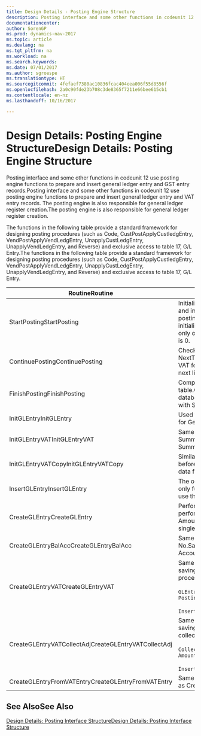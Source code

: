 ```yaml
---
title: Design Details - Posting Engine Structure
description: Posting interface and some other functions in codeunit 12 use posting engine functions to prepare and insert general ledger entry and GST entry records. The posting engine is also responsible for general ledger register creation.
documentationcenter: 
author: SorenGP
ms.prod: dynamics-nav-2017
ms.topic: article
ms.devlang: na
ms.tgt_pltfrm: na
ms.workload: na
ms.search.keywords: 
ms.date: 07/01/2017
ms.author: sgroespe
ms.translationtype: HT
ms.sourcegitcommit: 4fefaef7380ac10836fcac404eea006f55d8556f
ms.openlocfilehash: 2a0c90fde23b708c3de8365f7211e66bee615cb1
ms.contentlocale: en-nz
ms.lasthandoff: 10/16/2017

---
```

# <a name="design-details-posting-engine-structure"></a><span data-ttu-id="dcbdf-104">Design Details: Posting Engine Structure</span><span class="sxs-lookup"><span data-stu-id="dcbdf-104">Design Details: Posting Engine Structure</span></span>
<span data-ttu-id="dcbdf-105">Posting interface and some other functions in codeunit 12 use posting engine functions to prepare and insert general ledger entry and GST entry records.</span><span class="sxs-lookup"><span data-stu-id="dcbdf-105">Posting interface and some other functions in codeunit 12 use posting engine functions to prepare and insert general ledger entry and VAT entry records.</span></span> <span data-ttu-id="dcbdf-106">The posting engine is also responsible for general ledger register creation.</span><span class="sxs-lookup"><span data-stu-id="dcbdf-106">The posting engine is also responsible for general ledger register creation.</span></span>  
  
 <span data-ttu-id="dcbdf-107">The functions in the following table provide a standard framework for designing posting procedures (such as Code, CustPostApplyCustledgEntry, VendPostApplyVendLedgEntry, UnapplyCustLedgEntry, UnapplyVendLedgEntry, and Reverse) and exclusive access to table 17, G/L Entry.</span><span class="sxs-lookup"><span data-stu-id="dcbdf-107">The functions in the following table provide a standard framework for designing posting procedures (such as Code, CustPostApplyCustledgEntry, VendPostApplyVendLedgEntry, UnapplyCustLedgEntry, UnapplyVendLedgEntry, and Reverse) and exclusive access to table 17, G/L Entry.</span></span>  
  
|<span data-ttu-id="dcbdf-108">Routine</span><span class="sxs-lookup"><span data-stu-id="dcbdf-108">Routine</span></span>|<span data-ttu-id="dcbdf-109">Description</span><span class="sxs-lookup"><span data-stu-id="dcbdf-109">Description</span></span>|  
|-------------|---------------------------------------|  
|<span data-ttu-id="dcbdf-110">StartPosting</span><span class="sxs-lookup"><span data-stu-id="dcbdf-110">StartPosting</span></span>|<span data-ttu-id="dcbdf-111">Initialises posting buffer TempGLEntryBuf, locks G/L Entry and GST Entry tables, and initialises Accounting Period, G/L Register, and Exchange Rate.</span><span class="sxs-lookup"><span data-stu-id="dcbdf-111">Initializes posting buffer TempGLEntryBuf, locks G/L Entry and VAT Entry tables, and initializes Accounting Period, G/L Register, and Exchange Rate.</span></span> <span data-ttu-id="dcbdf-112">Should be called only once, then NextEntryNo is 0.</span><span class="sxs-lookup"><span data-stu-id="dcbdf-112">Should be called only once, then NextEntryNo is 0.</span></span>|  
|<span data-ttu-id="dcbdf-113">ContinuePosting</span><span class="sxs-lookup"><span data-stu-id="dcbdf-113">ContinuePosting</span></span>|<span data-ttu-id="dcbdf-114">Checks and posts unrealised GST for previous transaction increment NextTransactionNo and prepares post of next line.</span><span class="sxs-lookup"><span data-stu-id="dcbdf-114">Checks and posts unrealized VAT for previous transaction increment NextTransactionNo and prepares post of next line.</span></span>|  
|<span data-ttu-id="dcbdf-115">FinishPosting</span><span class="sxs-lookup"><span data-stu-id="dcbdf-115">FinishPosting</span></span>|<span data-ttu-id="dcbdf-116">Completes posting by inserting G/L entries from temporary buffer into database table.</span><span class="sxs-lookup"><span data-stu-id="dcbdf-116">Completes posting by inserting G/L entries from temporary buffer into database table.</span></span> <span data-ttu-id="dcbdf-117">Always used together with StartPosting.</span><span class="sxs-lookup"><span data-stu-id="dcbdf-117">Always used together with StartPosting.</span></span> <span data-ttu-id="dcbdf-118">Checks for inconsistencies.</span><span class="sxs-lookup"><span data-stu-id="dcbdf-118">Checks for inconsistencies.</span></span>|  
|<span data-ttu-id="dcbdf-119">InitGLEntry</span><span class="sxs-lookup"><span data-stu-id="dcbdf-119">InitGLEntry</span></span>|<span data-ttu-id="dcbdf-120">Used to initialise new G/L entry for Gen. Jnl Line.</span><span class="sxs-lookup"><span data-stu-id="dcbdf-120">Used to initialize new G/L entry for Gen. Jnl Line.</span></span> <span data-ttu-id="dcbdf-121">Returns GLEntry as parameter.</span><span class="sxs-lookup"><span data-stu-id="dcbdf-121">Returns GLEntry as parameter.</span></span>|  
|<span data-ttu-id="dcbdf-122">InitGLEntryVAT</span><span class="sxs-lookup"><span data-stu-id="dcbdf-122">InitGLEntryVAT</span></span>|<span data-ttu-id="dcbdf-123">Same as InitGLEntry, but also assigns Bal. Account No. and SummarizeVAT.</span><span class="sxs-lookup"><span data-stu-id="dcbdf-123">Same as InitGLEntry, but also assigns Bal. Account No. and SummarizeVAT.</span></span>|  
|<span data-ttu-id="dcbdf-124">InitGLEntryVATCopy</span><span class="sxs-lookup"><span data-stu-id="dcbdf-124">InitGLEntryVATCopy</span></span>|<span data-ttu-id="dcbdf-125">Similar to InitGLEntryGST, but also copies posting groups data from GST Entry before SummariseGST.</span><span class="sxs-lookup"><span data-stu-id="dcbdf-125">Similar to InitGLEntryVAT, but also copies posting groups data from VAT Entry before SummarizeVAT.</span></span>|  
|<span data-ttu-id="dcbdf-126">InsertGLEntry</span><span class="sxs-lookup"><span data-stu-id="dcbdf-126">InsertGLEntry</span></span>|<span data-ttu-id="dcbdf-127">The only function that inserts G/L entry into global TempGLEntryBuf table.</span><span class="sxs-lookup"><span data-stu-id="dcbdf-127">The only function that inserts G/L entry into global TempGLEntryBuf table.</span></span> <span data-ttu-id="dcbdf-128">Always use this function for insert.</span><span class="sxs-lookup"><span data-stu-id="dcbdf-128">Always use this function for insert.</span></span>|  
|<span data-ttu-id="dcbdf-129">CreateGLEntry</span><span class="sxs-lookup"><span data-stu-id="dcbdf-129">CreateGLEntry</span></span>|<span data-ttu-id="dcbdf-130">Performs an InitGLEntry, assigns Additional Currency Amount, and then performs InsertGLEntry.</span><span class="sxs-lookup"><span data-stu-id="dcbdf-130">Performs an InitGLEntry, assigns Additional Currency Amount, and then performs InsertGLEntry.</span></span> <span data-ttu-id="dcbdf-131">Replaces several lines of code with a single function call.</span><span class="sxs-lookup"><span data-stu-id="dcbdf-131">Replaces several lines of code with a single function call.</span></span>|  
|<span data-ttu-id="dcbdf-132">CreateGLEntryBalAcc</span><span class="sxs-lookup"><span data-stu-id="dcbdf-132">CreateGLEntryBalAcc</span></span>|<span data-ttu-id="dcbdf-133">Same as CreateGLEntry, but also assigns Bal. Account Type and Bal. Account No.</span><span class="sxs-lookup"><span data-stu-id="dcbdf-133">Same as CreateGLEntry, but also assigns Bal. Account Type and Bal. Account No.</span></span>|  
|<span data-ttu-id="dcbdf-134">CreateGLEntryVAT</span><span class="sxs-lookup"><span data-stu-id="dcbdf-134">CreateGLEntryVAT</span></span>|<span data-ttu-id="dcbdf-135">Same as CreateGLEntry, but with additional processing for posting groups and saving to temporary GST buffer:</span><span class="sxs-lookup"><span data-stu-id="dcbdf-135">Same as CreateGLEntry, but with additional processing for posting groups and saving to temporary VAT buffer:</span></span><br /><br /> `GLEntry.CopyPostingGroupsFromDtldCVBuf(DtldCVLedgEntryBuf,GenJnlLine."Gen. Posting Type");`<br /><br /> `InsertVATEntriesFromTemp(DtldCVLedgEntryBuf,GLEntry);`|  
|<span data-ttu-id="dcbdf-136">CreateGLEntryVATCollectAdj</span><span class="sxs-lookup"><span data-stu-id="dcbdf-136">CreateGLEntryVATCollectAdj</span></span>|<span data-ttu-id="dcbdf-137">Same as CreateGLEntry, but with additional collection of adjustments and saving to temporary GST buffer:</span><span class="sxs-lookup"><span data-stu-id="dcbdf-137">Same as CreateGLEntry, but with additional collection of adjustments and saving to temporary VAT buffer:</span></span><br /><br /> `CollectAdjustment(AdjAmount,GLEntry.Amount,GLEntry."Additional-Currency Amount",OriginalDateSet);`<br /><br /> `InsertVATEntriesFromTemp(DtldCVLedgEntryBuf,GLEntry);`|  
|<span data-ttu-id="dcbdf-138">CreateGLEntryFromVATEntry</span><span class="sxs-lookup"><span data-stu-id="dcbdf-138">CreateGLEntryFromVATEntry</span></span>|<span data-ttu-id="dcbdf-139">Same as CreateGLEntry, but also copies posting groups from GST entry.</span><span class="sxs-lookup"><span data-stu-id="dcbdf-139">Same as CreateGLEntry, but also copies posting groups from VAT entry.</span></span>|  
  
## <a name="see-also"></a><span data-ttu-id="dcbdf-140">See Also</span><span class="sxs-lookup"><span data-stu-id="dcbdf-140">See Also</span></span>  
 [<span data-ttu-id="dcbdf-141">Design Details: Posting Interface Structure</span><span class="sxs-lookup"><span data-stu-id="dcbdf-141">Design Details: Posting Interface Structure</span></span>](design-details-posting-interface-structure.md)
